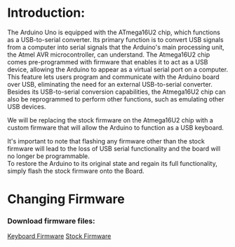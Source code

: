 # Introduction:
The Arduino Uno is equipped with the ATmega16U2 chip, which functions as a USB-to-serial converter. Its primary function is to convert USB signals from a computer into serial signals that the Arduino's main processing unit, the Atmel AVR microcontroller, can understand.
The Atmega16U2 chip comes pre-programmed with firmware that enables it to act as a USB device, allowing the Arduino to appear as a virtual serial port on a computer. This feature lets users program and communicate with the Arduino board over USB, eliminating the need for an external USB-to-serial converter.
Besides its USB-to-serial conversion capabilities, the Atmega16U2 chip can also be reprogrammed to perform other functions, such as emulating other USB devices.

We will be replacing the stock firmware on the Atmega16U2 chip with a custom firmware that will allow the Arduino to function as a USB keyboard. 

It's important to note that flashing any firmware other than the stock firmware will lead to the loss of USB serial functionality and the board will no longer be programmable.  
To restore the Arduino to its original state and regain its full functionality, simply flash the stock firmware onto the Board.


# Changing Firmware

### Download firmware files:
[Keyboard Firmware](Firmware/Arduino-keyboard-0.3.hex)
[Stock Firmware](Firmware/Arduino-usbserial-atmega16u2-Uno-Rev3.hex)
